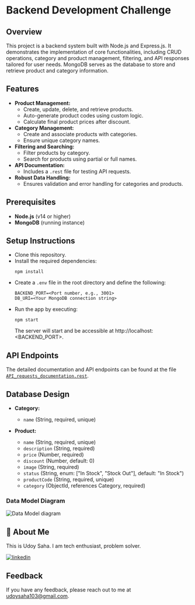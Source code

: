 
# Backend Development Challenge


## Overview

This project is a backend system built with Node.js and Express.js. It demonstrates the implementation of core functionalities, including CRUD operations, category and product management, filtering, and API responses tailored for user needs. MongoDB serves as the database to store and retrieve product and category information.



## Features

- **Product Management:** 
  - Create, update, delete, and retrieve products.
  - Auto-generate product codes using custom logic.
  - Calculate final product prices after discount.
- **Category Management:** 
  - Create and associate products with categories.
  - Ensure unique category names.
- **Filtering and Searching:** 
  - Filter products by category.
  - Search for products using partial or full names.
- **API Documentation:** 
  - Includes a `.rest` file for testing API requests.
- **Robust Data Handling:** 
  - Ensures validation and error handling for categories and products.



## Prerequisites

- **Node.js** (v14 or higher)
- **MongoDB** (running instance)



## Setup Instructions

- Clone this repository.
- Install the required dependencies:
  ```
  npm install
  ```
- Create a `.env` file in the root directory and define the following:
  ```
  BACKEND_PORT=<Port number, e.g., 3001>
  DB_URI=<Your MongoDB connection string>
  ```
- Run the app by executing:
  ```
  npm start
  ```
  The server will start and be accessible at http://localhost:<BACKEND_PORT>.



## API Endpoints

The detailed documentation and API endpoints can be found at the file [`API_requests_documentation.rest`](./API_requests_documentation.rest).



## Database Design

- **Category:**
  - `name` (String, required, unique)

- **Product:**
  - `name` (String, required, unique)
  - `description` (String, required)
  - `price` (Number, required)
  - `discount` (Number, default: 0)
  - `image` (String, required)
  - `status` (String, enum: ["In Stock", "Stock Out"], default: "In Stock")
  - `productCode` (String, required, unique)
  - `category` (ObjectId, references Category, required)

### Data Model Diagram

![Data Model diagram](https://github.com/user-attachments/assets/8a00c638-11b7-4480-bde5-75e720a38362)



## 🚀 About Me

This is Udoy Saha. I am tech enthusiast, problem solver.

[![linkedin](https://img.shields.io/badge/linkedin-0A66C2?style=for-the-badge&logo=linkedin&logoColor=white)](https://www.linkedin.com/in/udoysaha103/)


## Feedback

If you have any feedback, please reach out to me at udoysaha103@gmail.com.

